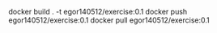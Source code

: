 docker build . -t egor140512/exercise:0.1
docker push egor140512/exercise:0.1
docker pull egor140512/exercise:0.1